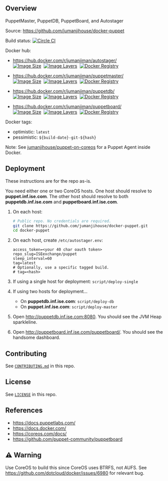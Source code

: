 Overview
--------

PuppetMaster, PuppetDB, PuppetBoard, and Autostager

Source: https://github.com/jumanjihouse/docker-puppet

Build status: [![Circle CI](https://circleci.com/gh/jumanjihouse/docker-puppet/tree/master.svg?style=svg&circle-token=ac0d72e97fa5b75ba775ba8d12994f09d036ae7b)](https://circleci.com/gh/jumanjihouse/docker-puppet/tree/master)

Docker hub:

* https://hub.docker.com/r/jumanjiman/autostager/<br/>
  [![Image Size](https://img.shields.io/imagelayers/image-size/jumanjiman/autostager/latest.svg)](https://imagelayers.io/?images=jumanjiman/autostager:latest 'View image size and layers')&nbsp;
  [![Image Layers](https://img.shields.io/imagelayers/layers/jumanjiman/autostager/latest.svg)](https://imagelayers.io/?images=jumanjiman/autostager:latest 'View image size and layers')&nbsp;
  [![Docker Registry](https://img.shields.io/docker/pulls/jumanjiman/autostager.svg)](https://registry.hub.docker.com/u/jumanjiman/autostager 'Docker Hub')&nbsp;

* https://hub.docker.com/r/jumanjiman/puppetmaster/<br/>
  [![Image Size](https://img.shields.io/imagelayers/image-size/jumanjiman/puppetmaster/latest.svg)](https://imagelayers.io/?images=jumanjiman/puppetmaster:latest 'View image size and layers')&nbsp;
  [![Image Layers](https://img.shields.io/imagelayers/layers/jumanjiman/puppetmaster/latest.svg)](https://imagelayers.io/?images=jumanjiman/puppetmaster:latest 'View image size and layers')&nbsp;
  [![Docker Registry](https://img.shields.io/docker/pulls/jumanjiman/puppetmaster.svg)](https://registry.hub.docker.com/u/jumanjiman/puppetmaster 'Docker Hub')&nbsp;

* https://hub.docker.com/r/jumanjiman/puppetdb/<br/>
  [![Image Size](https://img.shields.io/imagelayers/image-size/jumanjiman/puppetdb/latest.svg)](https://imagelayers.io/?images=jumanjiman/puppetdb:latest 'View image size and layers')&nbsp;
  [![Image Layers](https://img.shields.io/imagelayers/layers/jumanjiman/puppetdb/latest.svg)](https://imagelayers.io/?images=jumanjiman/puppetdb:latest 'View image size and layers')&nbsp;
  [![Docker Registry](https://img.shields.io/docker/pulls/jumanjiman/puppetdb.svg)](https://registry.hub.docker.com/u/jumanjiman/puppetdb 'Docker Hub')&nbsp;

* https://hub.docker.com/r/jumanjiman/puppetboard/<br/>
  [![Image Size](https://img.shields.io/imagelayers/image-size/jumanjiman/puppetboard/latest.svg)](https://imagelayers.io/?images=jumanjiman/puppetboard:latest 'View image size and layers')&nbsp;
  [![Image Layers](https://img.shields.io/imagelayers/layers/jumanjiman/puppetboard/latest.svg)](https://imagelayers.io/?images=jumanjiman/puppetboard:latest 'View image size and layers')&nbsp;
  [![Docker Registry](https://img.shields.io/docker/pulls/jumanjiman/puppetboard.svg)](https://registry.hub.docker.com/u/jumanjiman/puppetboard 'Docker Hub')&nbsp;

Docker tags:

* optimistic: `latest`
* pessimistic: `${build-date}-git-${hash}`

Note: See [jumanjihouse/puppet-on-coreos](https://github.com/jumanjihouse/puppet-on-coreos)
for a Puppet Agent inside Docker.

Deployment
----------

These instructions are for the repo as-is.

You need either one or two CoreOS hosts.
One host should resolve to **puppet.inf.ise.com**.
The other host should resolve to both **puppetdb.inf.ise.com**
and **puppetboard.inf.ise.com**.

1. On each host:

   ```bash
   # Public repo. No credentials are required.
   git clone https://github.com/jumanjihouse/docker-puppet.git
   cd docker-puppet
   ```

1. On each host, create `/etc/autostager.env`:

   ```
   access_token=<your 40 char oauth token>
   repo_slug=ISEexchange/puppet
   sleep_interval=60
   tag=latest
   # Optionally, use a specific tagged build.
   # tag=<hash>
   ```

1. If using a single host for deployment: `script/deploy-single`

1. If using two hosts for deployment...

   * On **puppetdb.inf.ise.com**: `script/deploy-db`
   * On **puppet.inf.ise.com**: `script/deploy-master`

1. Open http://puppetdb.inf.ise.com:8080.
   You should see the JVM Heap sparkleline.

1. Open http://puppetboard.inf.ise.com/puppetboard/.
   You should see the handsome dashboard.


Contributing
------------

See [`CONTRIBUTING.md`](CONTRIBUTING.md) in this repo.


License
-------

See [`LICENSE`](LICENSE) in this repo.


References
----------

* https://docs.puppetlabs.com/
* https://docs.docker.com/
* https://coreos.com/docs/
* https://github.com/puppet-community/puppetboard


:warning: Warning
-----------------

Use CoreOS to build this since CoreOS uses BTRFS, not AUFS.
See https://github.com/dotcloud/docker/issues/6980 for relevant bug.
